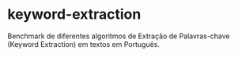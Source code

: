 # keyword-extraction
Benchmark de diferentes algoritmos de Extração de Palavras-chave (Keyword Extraction) em textos em Português.
